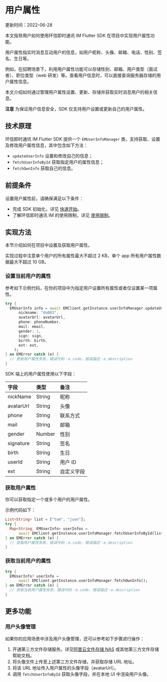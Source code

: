 # 用户属性

更新时间：2022-06-28

本文指导用户如何使用环信即时通讯 IM Flutter SDK 在项目中实现用户属性功能。

用户属性指实时消息互动用户的信息，如用户昵称、头像、邮箱、电话、性别、签名、生日等。

例如，在招聘场景下，利用用户属性功能可以存储性别、邮箱、用户类型（面试者）、职位类型（web 研发）等。查看用户信息时，可以直接查询服务器存储的用户属性信息。

本文介绍如何通过管理用户属性设置、更新、存储并获取实时消息用户的相关信息。

**注意**
为保证用户信息安全，SDK 仅支持用户设置或更新自己的用户属性。

## 技术原理

环信即时通讯 IM Flutter SDK 提供一个 `EMUserInfoManager` 类，支持获取、设置及修改用户属性信息，其中包含如下方法：

- `updateUserInfo` 设置和修改自己的信息；
- `fetchUserInfoById` 获取指定用户的属性信息；
- `fetchOwnInfo` 获取自己的信息。

## 前提条件

设置用户属性前，请确保满足以下条件：

- 完成 SDK 初始化，详见 [快速开始](https://docs-im.easemob.com/ccim/flutter/quickstart)。
- 了解环信即时通讯 IM 的使用限制，详见 [使用限制](https://docs-im.easemob.com/ccim/limitation)。

## 实现方法

本节介绍如何在项目中设置及获取用户属性。

实现过程中注意单个用户的所有属性最大不超过 2 KB，单个 app 所有用户属性数据最大不超过 10 GB。

### 设置当前用户的属性

参考如下示例代码，在你的项目中为指定用户设置所有属性或者仅设置某一项属性。

```dart
try {
  EMUserInfo info = await EMClient.getInstance.userInfoManager.updateUserInfo(
      nickname: "du003",
      avatarUrl: avatarUrl,
      phone: phoneNumber,
      mail: email,
      gender: 1,
      sign: sign,
      birth: birth,
      ext: ext,
    );
} on EMError catch (e) {
  // 更新用户属性失败，错误代码：e.code，错误描述：e.description
}
```

SDK 端上的用户属性使用以下字段：

| 字段      | 类型   | 备注       |
| :-------- | :----- | :--------- |
| nickName  | String | 昵称       |
| avatarUrl | String | 头像       |
| phone     | String | 联系方式   |
| mail      | String | 邮箱       |
| gender    | Number | 性别       |
| signature | String | 签名       |
| birth     | String | 生日       |
| userId    | String | 用户 ID    |
| ext       | String | 自定义字段 |

### 获取用户属性

你可以获取指定一个或多个用户的用户属性。

示例代码如下：

```dart
List<String> list = ["tom", "json"];
try {
  Map<String, EMUserInfo> userInfos =
      await EMClient.getInstance.userInfoManager.fetchUserInfoById(list);
} on EMError catch (e) {
  // 获取用户属性失败，错误代码：e.code，错误描述：e.description
}
```

### 获取当前用户的属性

```dart
try {
  EMUserInfo? userInfo =
      await EMClient.getInstance.userInfoManager.fetchOwnInfo();
} on EMError catch (e) {
  // 获取当前用户属性失败，错误代码：e.code，错误描述：e.description
}
```

## 更多功能

### 用户头像管理

如果你的应用场景中涉及用户头像管理，还可以参考如下步骤进行操作：

1. 开通第三方文件存储服务。详见[阿里云文件存储 NAS](https://help.aliyun.com/product/27516.html) 或其他第三方文件存储帮助文档。
2. 将头像文件上传至上述第三方文件存储，并获取存储 URL 地址。
3. 将该 URL 地址传入用户属性的头像字段（avatarUrl）。
4. 调用 `fetchUserInfoById` 获取头像字段，并在本地 UI 中渲染用户头像。
